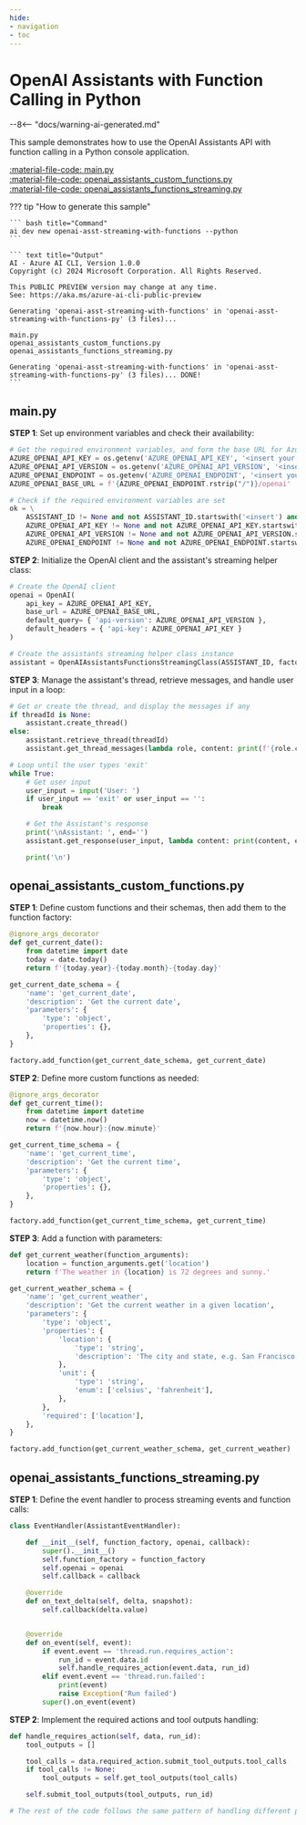 ```yaml
---
hide:
- navigation
- toc
---
```

# OpenAI Assistants with Function Calling in Python

--8<-- "docs/warning-ai-generated.md"

This sample demonstrates how to use the OpenAI Assistants API with function calling in a Python console application.

[:material-file-code: main.py](https://raw.githubusercontent.com/robch/book-of-ai/main/docs/samples/openai-asst-streaming-with-functions-py/main.py)  
[:material-file-code: openai_assistants_custom_functions.py](https://raw.githubusercontent.com/robch/book-of-ai/main/docs/samples/openai-asst-streaming-with-functions-py/openai_assistants_custom_functions.py)  
[:material-file-code: openai_assistants_functions_streaming.py](https://raw.githubusercontent.com/robch/book-of-ai/main/docs/samples/openai-asst-streaming-with-functions-py/openai_assistants_functions_streaming.py)  

??? tip "How to generate this sample"

    ``` bash title="Command"
    ai dev new openai-asst-streaming-with-functions --python
    ```

    ``` text title="Output"
    AI - Azure AI CLI, Version 1.0.0
    Copyright (c) 2024 Microsoft Corporation. All Rights Reserved.

    This PUBLIC PREVIEW version may change at any time.
    See: https://aka.ms/azure-ai-cli-public-preview

    Generating 'openai-asst-streaming-with-functions' in 'openai-asst-streaming-with-functions-py' (3 files)...

    main.py
    openai_assistants_custom_functions.py
    openai_assistants_functions_streaming.py

    Generating 'openai-asst-streaming-with-functions' in 'openai-asst-streaming-with-functions-py' (3 files)... DONE!
    ```


## main.py

**STEP 1**: Set up environment variables and check their availability:

``` python title="main.py"
# Get the required environment variables, and form the base URL for Azure OpenAI Assistants API
AZURE_OPENAI_API_KEY = os.getenv('AZURE_OPENAI_API_KEY', '<insert your Azure OpenAI API key here>')
AZURE_OPENAI_API_VERSION = os.getenv('AZURE_OPENAI_API_VERSION', '<insert your Azure OpenAI API version here>')
AZURE_OPENAI_ENDPOINT = os.getenv('AZURE_OPENAI_ENDPOINT', '<insert your Azure OpenAI endpoint here>')
AZURE_OPENAI_BASE_URL = f'{AZURE_OPENAI_ENDPOINT.rstrip("/")}/openai'

# Check if the required environment variables are set
ok = \
    ASSISTANT_ID != None and not ASSISTANT_ID.startswith('<insert') and \
    AZURE_OPENAI_API_KEY != None and not AZURE_OPENAI_API_KEY.startswith('<insert') and \
    AZURE_OPENAI_API_VERSION != None and not AZURE_OPENAI_API_VERSION.startswith('<insert') and \
    AZURE_OPENAI_ENDPOINT != None and not AZURE_OPENAI_ENDPOINT.startswith('<insert')
```

**STEP 2**: Initialize the OpenAI client and the assistant's streaming helper class:

``` python title="main.py"
# Create the OpenAI client
openai = OpenAI(
    api_key = AZURE_OPENAI_API_KEY,
    base_url = AZURE_OPENAI_BASE_URL,
    default_query= { 'api-version': AZURE_OPENAI_API_VERSION },
    default_headers = { 'api-key': AZURE_OPENAI_API_KEY }
)

# Create the assistants streaming helper class instance
assistant = OpenAIAssistantsFunctionsStreamingClass(ASSISTANT_ID, factory, openai)
```

**STEP 3**: Manage the assistant's thread, retrieve messages, and handle user input in a loop:

``` python title="main.py"
# Get or create the thread, and display the messages if any
if threadId is None:
    assistant.create_thread()
else:
    assistant.retrieve_thread(threadId)
    assistant.get_thread_messages(lambda role, content: print(f'{role.capitalize()}: {content}', end=''))

# Loop until the user types 'exit'
while True:
    # Get user input
    user_input = input('User: ')
    if user_input == 'exit' or user_input == '':
        break

    # Get the Assistant's response
    print('\nAssistant: ', end='')
    assistant.get_response(user_input, lambda content: print(content, end=''))

    print('\n')
```

## openai_assistants_custom_functions.py

**STEP 1**: Define custom functions and their schemas, then add them to the function factory:

``` python title="openai_assistants_custom_functions.py"
@ignore_args_decorator
def get_current_date():
    from datetime import date
    today = date.today()
    return f'{today.year}-{today.month}-{today.day}'

get_current_date_schema = {
    'name': 'get_current_date',
    'description': 'Get the current date',
    'parameters': {
        'type': 'object',
        'properties': {},
    },
}

factory.add_function(get_current_date_schema, get_current_date)
```

**STEP 2**: Define more custom functions as needed:

``` python title="openai_assistants_custom_functions.py"
@ignore_args_decorator
def get_current_time():
    from datetime import datetime
    now = datetime.now()
    return f'{now.hour}:{now.minute}'

get_current_time_schema = {
    'name': 'get_current_time',
    'description': 'Get the current time',
    'parameters': {
        'type': 'object',
        'properties': {},
    },
}

factory.add_function(get_current_time_schema, get_current_time)
```

**STEP 3**: Add a function with parameters:

``` python title="openai_assistants_custom_functions.py"
def get_current_weather(function_arguments):
    location = function_arguments.get('location')
    return f'The weather in {location} is 72 degrees and sunny.'

get_current_weather_schema = {
    'name': 'get_current_weather',
    'description': 'Get the current weather in a given location',
    'parameters': {
        'type': 'object',
        'properties': {
            'location': {
                'type': 'string',
                'description': 'The city and state, e.g. San Francisco, CA',
            },
            'unit': {
                'type': 'string',
                'enum': ['celsius', 'fahrenheit'],
            },
        },
        'required': ['location'],
    },
}

factory.add_function(get_current_weather_schema, get_current_weather)
```

## openai_assistants_functions_streaming.py

**STEP 1**: Define the event handler to process streaming events and function calls:

``` python title="openai_assistants_functions_streaming.py"
class EventHandler(AssistantEventHandler):

    def __init__(self, function_factory, openai, callback):
        super().__init__()
        self.function_factory = function_factory
        self.openai = openai
        self.callback = callback

    @override
    def on_text_delta(self, delta, snapshot):
        self.callback(delta.value)


    @override
    def on_event(self, event):
        if event.event == 'thread.run.requires_action':
            run_id = event.data.id
            self.handle_requires_action(event.data, run_id)
        elif event.event == 'thread.run.failed':
            print(event)
            raise Exception('Run failed')
        super().on_event(event)
```

**STEP 2**: Implement the required actions and tool outputs handling:

``` python title="openai_assistants_functions_streaming.py"
def handle_requires_action(self, data, run_id):
    tool_outputs = []

    tool_calls = data.required_action.submit_tool_outputs.tool_calls
    if tool_calls != None:
        tool_outputs = self.get_tool_outputs(tool_calls)

    self.submit_tool_outputs(tool_outputs, run_id)

# The rest of the code follows the same pattern of handling different parts of the streaming process.
```